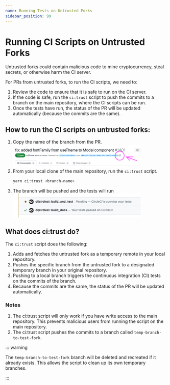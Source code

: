 ```yaml
---
name: Running Tests on Untrusted Forks
sidebar_position: 99
---
```


# Running CI Scripts on Untrusted Forks

Untrusted forks could contain malicious code to mine cryptocurrency, steal secrets, or otherwise harm the CI server. 

For PRs from untrusted forks, to run the CI scripts, we need to:

1. Review the code to ensure that it is safe to run on the CI server.
2. If the code is safe, run the `ci:trust` script to push the commits to a branch on the main repository, where the CI scripts can be run.
3. Once the tests have run, the status of the PR will be updated automatically (because the commits are the same).


## How to run the CI scripts on untrusted forks:

1. Copy the name of the branch from the PR.
   <img src="images/ci-copy-fork-branch.png" alt="ci-copy-fork-branch" width="400"/>
2. From your local clone of the main repository, run the `ci:trust` script.
    ```bash
    yarn ci:trust <branch-name>
    ```
3. The branch will be pushed and the tests will run
   <img src="images/ci-tests-running.png" alt="ci-tests-running" width="400"/>


## What does ci:trust do?

The `ci:trust` script does the following:

1. Adds and fetches the untrusted fork as a temporary remote in your local repository.
2. Pushes the specific branch from the untrusted fork to a designated temporary branch in your original repository. 
3. Pushing to a local branch triggers the continuous integration (CI) tests on the commits of the branch.
4. Because the commits are the same, the status of the PR will be updated automatically.


### Notes
1. The ci:trust script will only work if you have write access to the main repository. This prevents malicious users from running the script on the main repository.
2. The ci:trust script pushes the commits to a branch called `temp-branch-to-test-fork`.

::: warning

The `temp-branch-to-test-fork` branch will be deleted and recreated if it already exists. This allows the script to
clean up its own temporary branches.  

:::

